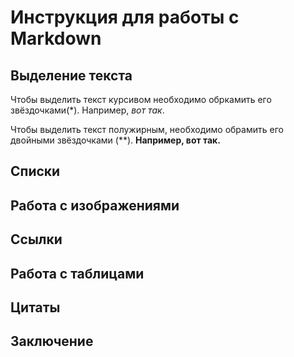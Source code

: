 # Инструкция для работы с Markdown

## Выделение текста

Чтобы выделить текст курсивом необходимо обркамить его звёздочками(*). Например, *вот так*.

Чтобы выделить текст полужирным, необходимо обрамить его двойными звёздочками (**). **Например, вот так.**

## Списки

## Работа с изображениями

## Ссылки

## Работа с таблицами

## Цитаты

## Заключение